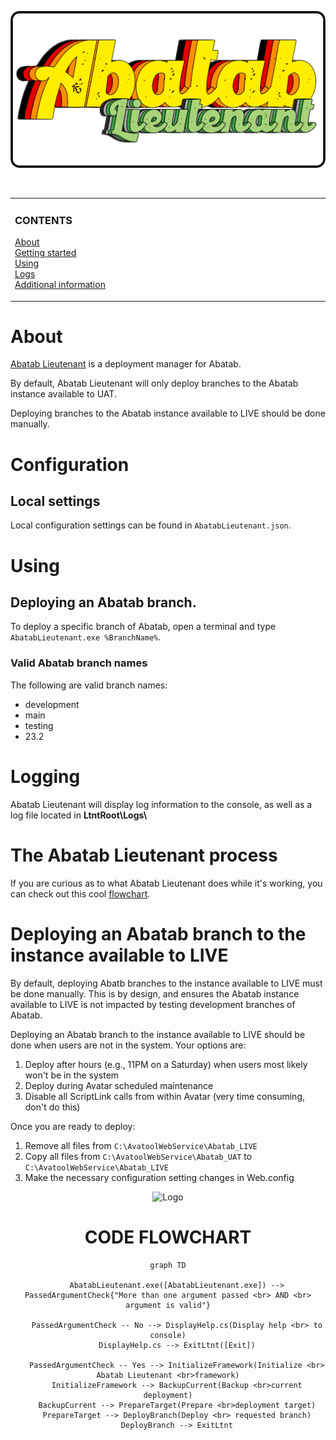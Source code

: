 <div align="center">

![AbatabLogo](AbatabLieutenantLogo.png)

<br>

</div>

<!-- The HTML indentations have to stay this way to work. -->
<table>
<tr>
<td img src="RepositoryData/Asset/Image/Document/README/spacer.png" alt="blank-spacer" width="1000" height="1">

  ### CONTENTS
  [About](#about)  
  [Getting started](#getting-started)  
  [Using](#using)  
  [Logs](#logs)  
  [Additional information](#additional-information)  

</td>
</tr>
</table>

# About

[Abatab Lieutenant](https://github.com/spectrum-health-systems/AbatabLieutenant) is a deployment manager for Abatab.

By default, Abatab Lieutenant will only deploy branches to the Abatab instance available to UAT.

Deploying branches to the Abatab instance available to LIVE should be done manually.

# Configuration

## Local settings

Local configuration settings can be found in `AbatabLieutenant.json`.

# Using

## Deploying an Abatab branch.

To deploy a specific branch of Abatab, open a terminal and type `AbatabLieutenant.exe %BranchName%`.

### Valid Abatab branch names

The following are valid branch names:

* development
* main
* testing
* 23.2

# Logging

Abatab Lieutenant will display log information to the console, as well as a log file located in **LtntRoot\Logs\\**

# The Abatab Lieutenant process

If you are curious as to what Abatab Lieutenant does while it's working, you can check out this cool [flowchart](https://github.com/spectrum-health-systems/AbatabLieutenant/blob/main/docs/AbatabLieutenant-CodeFlowchart.md).

# Deploying an Abatab branch to the instance available to LIVE

By default, deploying Abatb branches to the instance available to LIVE must be done manually. This is by design, and ensures the Abatab instance available to LIVE is not impacted by testing development branches of Abatab.

Deploying an Abatab branch to the instance available to LIVE should be done when users are not in the system. Your options are:

1. Deploy after hours (e.g., 11PM on a Saturday) when users most likely won't be in the system
2. Deploy during Avatar scheduled maintenance
3. Disable all ScriptLink calls from within Avatar (very time consuming, don't do this)

Once you are ready to deploy:

1. Remove all files from `C:\AvatoolWebService\Abatab_LIVE`
2. Copy all files from `C:\AvatoolWebService\Abatab_UAT` to `C:\AvatoolWebService\Abatab_LIVE`
3. Make the necessary configuration setting changes in Web.config












<div align="center">

![Logo][AbatabLieutenantLogo]

# CODE FLOWCHART

</div>

<div align="center">

  ```mermaid
  graph TD

      AbatabLieutenant.exe([AbatabLieutenant.exe]) --> PassedArgumentCheck{"More than one argument passed <br> AND <br> argument is valid"}
      
      PassedArgumentCheck -- No --> DisplayHelp.cs(Display help <br> to console)
      DisplayHelp.cs --> ExitLtnt([Exit])

      PassedArgumentCheck -- Yes --> InitializeFramework(Initialize <br> Abatab Lieutenant <br>framework)
      InitializeFramework --> BackupCurrent(Backup <br>current deployment)
      BackupCurrent --> PrepareTarget(Prepare <br>deployment target)
      PrepareTarget --> DeployBranch(Deploy <br> requested branch)
      DeployBranch --> ExitLtnt
  ```
</div>

[AbatabLieutenantLogo]: ../../resources/images/logos/AbatabLieutenantLogo.png

